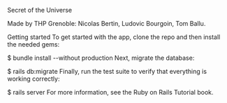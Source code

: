 Secret of the Universe

Made by THP Grenoble: Nicolas Bertin, Ludovic Bourgoin, Tom Ballu.

Getting started
To get started with the app, clone the repo and then install the needed gems:

$ bundle install --without production
Next, migrate the database:

$ rails db:migrate
Finally, run the test suite to verify that everything is working correctly:

$ rails server
For more information, see the Ruby on Rails Tutorial book.
